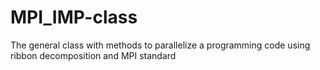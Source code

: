 # MPI_IMP-class
The general class with methods to parallelize a programming code using ribbon decomposition and MPI standard
